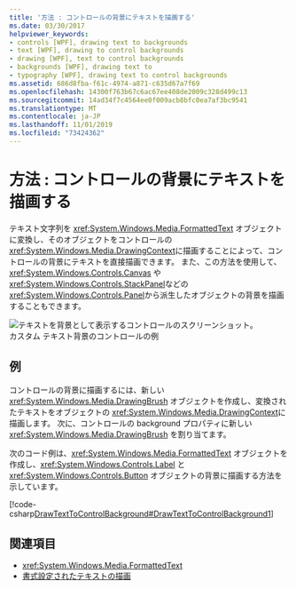 ```yaml
---
title: '方法 : コントロールの背景にテキストを描画する'
ms.date: 03/30/2017
helpviewer_keywords:
- controls [WPF], drawing text to backgrounds
- text [WPF], drawing to control backgrounds
- drawing [WPF], text to control backgrounds
- backgrounds [WPF], drawing text to
- typography [WPF], drawing text to control backgrounds
ms.assetid: 686d8fba-f61c-4974-a871-c635d67a7f69
ms.openlocfilehash: 14300f763b67c6ac67ee408de2009c328d499c13
ms.sourcegitcommit: 14ad34f7c4564ee0f009acb8bfc0ea7af3bc9541
ms.translationtype: MT
ms.contentlocale: ja-JP
ms.lasthandoff: 11/01/2019
ms.locfileid: "73424362"
---
```

# <a name="how-to-draw-text-to-a-controls-background"></a>方法 : コントロールの背景にテキストを描画する
テキスト文字列を <xref:System.Windows.Media.FormattedText> オブジェクトに変換し、そのオブジェクトをコントロールの <xref:System.Windows.Media.DrawingContext>に描画することによって、コントロールの背景にテキストを直接描画できます。 また、この方法を使用して、<xref:System.Windows.Controls.Canvas> や <xref:System.Windows.Controls.StackPanel>などの <xref:System.Windows.Controls.Panel>から派生したオブジェクトの背景を描画することもできます。  
  
 ![テキストを背景として表示するコントロールのスクリーンショット。](./media/how-to-draw-text-to-a-control-background/draw-text-background.png "DrawText2Background01")  
カスタム テキスト背景のコントロールの例  
  
## <a name="example"></a>例  
 コントロールの背景に描画するには、新しい <xref:System.Windows.Media.DrawingBrush> オブジェクトを作成し、変換されたテキストをオブジェクトの <xref:System.Windows.Media.DrawingContext>に描画します。 次に、コントロールの background プロパティに新しい <xref:System.Windows.Media.DrawingBrush> を割り当てます。  
  
 次のコード例は、<xref:System.Windows.Media.FormattedText> オブジェクトを作成し、<xref:System.Windows.Controls.Label> と <xref:System.Windows.Controls.Button> オブジェクトの背景に描画する方法を示しています。  
  
 [!code-csharp[DrawTextToControlBackground#DrawTextToControlBackground1](~/samples/snippets/csharp/VS_Snippets_Wpf/DrawTextToControlBackground/CSHARP/Window1.xaml.cs#drawtexttocontrolbackground1)]  
  
## <a name="see-also"></a>関連項目

- <xref:System.Windows.Media.FormattedText>
- [書式設定されたテキストの描画](drawing-formatted-text.md)
